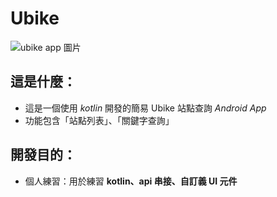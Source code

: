 # Ubike
 
![ubike app 圖片](https://github.com/Jena1011/Ubike/assets/118824973/998684ab-f269-45f7-a21d-3a2933d7d8de)

## 這是什麼：
- 這是一個使用  *kotlin*  開發的簡易  Ubike  站點查詢  *Android App*   
- 功能包含「站點列表」、「關鍵字查詢」  
## 開發目的：
- 個人練習：用於練習 **kotlin、api 串接、自訂義 UI 元件**<br><br><br><br>
